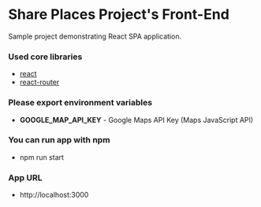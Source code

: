 # Share Places Project's Front-End

Sample project demonstrating React SPA application.

### Used core libraries
- [react](https://reactjs.org/)
- [react-router](https://reactrouter.com/)

### Please export environment variables
- **GOOGLE_MAP_API_KEY** - Google Maps API Key (Maps JavaScript API)

### You can run app with npm
- npm run start

### App URL
- http://localhost:3000
